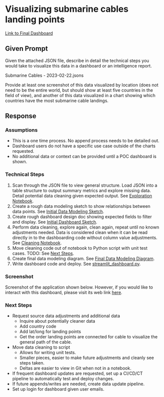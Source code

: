 # Visualizing submarine cables landing points

[Link to Final Dashboard](https://fergusonrae-streamlit-data-visualiza-streamlit-dashboard-dzop0f.streamlit.app/)

## Given Prompt
Given the attached JSON file, describe in detail the technical steps you would take to visualize this data in a dashboard or an intelligence report.

Submarine Cables - 2023-02-22.jsons

Provide at least one screenshot of this data visualized by location (does not need to be the entire world, but should show at least five countries in the field of view), and another of this data visualized in a chart showing which countries have the most submarine cable landings.

## Response

### Assumptions
- This is a one time process. No append process needs to be detailed out.
- Dashboard users do not have a specific use case outside of the charts requested.
- No additional data or context can be provided until a POC dashboard is shown.

### Technical Steps
1. Scan through the JSON file to view general structure. Load JSON into a table structure to output summary metrics and explore missing data. Detail potential data cleaning given expected output. See [Exploration Notebook](exploration.ipynb).
2. Create a rough data modeling sketch to show relationships between data points. See [Initial Data Modeling Sketch]().
3. Create rough dashboard design doc showing expected fields to filter and display. See [Initial Dashboard Sketch]().
4. Perform data cleaning, explore again, clean again, repeat until no known adjustments needed. Data is considered clean when it can be read directly in to the dashboarding code without column value adjustments. See [Cleaning Notebook](cleaning.ipynb).
5. Move cleaning code out of notebook to Python script with unit test cases. TODO: See [Next Steps](#next-steps).
6. Create final data modeling diagram. See [Final Data Modeling Diagram]().
7. Write dashboard code and deploy. See [streamlit_dashboard.py](streamlit_dashboard.py).

### Screenshot
Screenshot of the application shown below. However, if you would like to interact with this dashboard, please visit its web link [here](https://fergusonrae-streamlit-data-visualiza-streamlit-dashboard-dzop0f.streamlit.app/).


### Next Steps

- Request source data adjustments and additional data
    - Inquire about potentially cleaner data
    - Add country code
    - Add lat/long for landing points
    - Get the order landing points are connected for cable to visualize the general path of the cable.
- Move data cleaning to script
    - Allows for writing unit tests.
    - Smaller pieces, easier to make future adjustments and cleanly see steps taken.
    - Deltas are easier to view in Git when not in a notebook.
- If frequent dashboard updates are requested, set up a CI/CD/CT pipeline to automatically test and deploy changes.
- If future appends/writes are needed, create data update pipeline.
- Set up login for dashboard given user emails.
